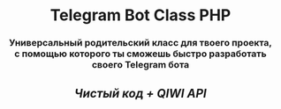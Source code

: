 <h1 align="center">
  Telegram Bot Class PHP
</h1>
<h3 align="center">
  Универсальный родительский класс для твоего проекта,<br> с помощью которого ты сможешь быстро разработать своего Telegram бота<br>
</h3>
<h2 align="center">
  <i>Чистый код + QIWI API</i>
</h2>
